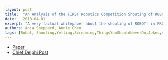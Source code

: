 ```yaml
---
layout: post
title:  "An Analysis of the FIRST Robotics Competition Shouting of ROBOT!"
date:   2018-04-01
excerpt: "A very factual whitepaper about the shouting of ROBOT! in FRC pit areas. The incessant shouting of ROBOT in FRC pits plagues the FIRST community. The Zebracorns have a solution."
authors: Anja Sheppard, Annie Chen
tags: [Robot, Shouting,Yelling,Screaming,ThingsYouShouldNeverDo,Jokes,AprilFIRST,AprilFools]
---
```

<ul style="text-align:left">
  <li><a href="https://www.chiefdelphi.com/media/papers/download/5415" target="\_blank">Paper</a></li>
  <li><a href="https://www.chiefdelphi.com/forums/showthread.php?t=164444" target="\_blank">Chief Delphi Post</a></li>
</ul>
